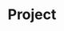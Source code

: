 ---
inProgress: false
img: ./assets/images/projects.webp
title: Project
description: Lorem ipsum dolor sit amet, consectetur adipiscing elit, sed do eiusmod tempor incididunt ut labore et dolore magna aliqua
---